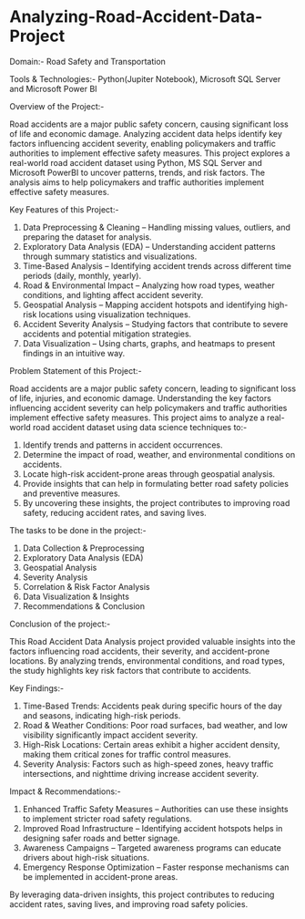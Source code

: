 # Analyzing-Road-Accident-Data-Project

Domain:- Road Safety and Transportation

Tools & Technologies:- Python(Jupiter Notebook), Microsoft SQL Server and Microsoft Power BI

Overview of the Project:- 

Road accidents are a major public safety concern, causing significant loss of life and economic damage. Analyzing accident data helps identify key factors influencing accident severity, enabling policymakers and traffic authorities to implement effective safety measures. This project explores a real-world road accident dataset using Python, MS SQL Server and Microsoft PowerBI to uncover patterns, trends, and risk factors. The analysis aims to help policymakers and traffic authorities implement effective safety measures.

Key Features of this Project:-

1. Data Preprocessing & Cleaning – Handling missing values, outliers, and preparing the dataset for analysis.
2. Exploratory Data Analysis (EDA) – Understanding accident patterns through summary statistics and visualizations.
3. Time-Based Analysis – Identifying accident trends across different time periods (daily, monthly, yearly).
4. Road & Environmental Impact – Analyzing how road types, weather conditions, and lighting affect accident severity.
5. Geospatial Analysis – Mapping accident hotspots and identifying high-risk locations using visualization techniques.
6. Accident Severity Analysis – Studying factors that contribute to severe accidents and potential mitigation strategies.
7. Data Visualization – Using charts, graphs, and heatmaps to present findings in an intuitive way.

Problem Statement of this Project:-

Road accidents are a major public safety concern, leading to significant loss of life, injuries, and economic damage. Understanding the key factors influencing accident severity can help policymakers and traffic authorities implement effective safety measures. This project aims to analyze a real-world road accident dataset using data science techniques to:-
1. Identify trends and patterns in accident occurrences.
2. Determine the impact of road, weather, and environmental conditions on accidents.
3. Locate high-risk accident-prone areas through geospatial analysis.
4. Provide insights that can help in formulating better road safety policies and preventive measures.
5. By uncovering these insights, the project contributes to improving road safety, reducing accident rates, and saving lives.

The tasks to be done in the project:-

1. Data Collection & Preprocessing
2. Exploratory Data Analysis (EDA)
3. Geospatial Analysis
4. Severity Analysis
5. Correlation & Risk Factor Analysis
6. Data Visualization & Insights
7. Recommendations & Conclusion

Conclusion of the project:- 

This Road Accident Data Analysis project provided valuable insights into the factors influencing road accidents, their severity, and accident-prone locations. By analyzing trends, environmental conditions, and road types, the study highlights key risk factors that contribute to accidents.

Key Findings:-

1. Time-Based Trends: Accidents peak during specific hours of the day and seasons, indicating high-risk periods.
2. Road & Weather Conditions: Poor road surfaces, bad weather, and low visibility significantly impact accident severity.
3. High-Risk Locations: Certain areas exhibit a higher accident density, making them critical zones for traffic control measures.
4. Severity Analysis: Factors such as high-speed zones, heavy traffic intersections, and nighttime driving increase accident severity.

Impact & Recommendations:-

1. Enhanced Traffic Safety Measures – Authorities can use these insights to implement stricter road safety regulations.
2. Improved Road Infrastructure – Identifying accident hotspots helps in designing safer roads and better signage.
3. Awareness Campaigns – Targeted awareness programs can educate drivers about high-risk situations.
4. Emergency Response Optimization – Faster response mechanisms can be implemented in accident-prone areas.

By leveraging data-driven insights, this project contributes to reducing accident rates, saving lives, and improving road safety policies.
